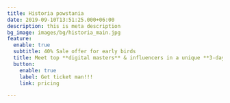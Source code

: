 ```yaml
---
title: Historia powstania
date: 2019-09-10T13:51:25.000+06:00
description: this is meta description
bg_image: images/bg/historia_main.jpg
feature:
  enable: true
  subtitle: 40% Sale offer for early birds
  title: Meet top **digital masters** & influencers in a unique **3-days** experience.
  button:
    enable: true
    label: Get ticket man!!!
    link: pricing

---
```

